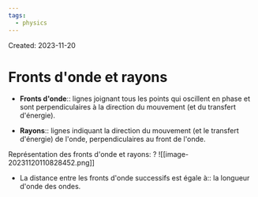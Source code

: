 ```yaml
---
tags:
  - physics
---
```

Created: 2023-11-20

# Fronts d'onde et rayons
- **Fronts d'onde**:: lignes joignant tous les points qui oscillent en phase et sont perpendiculaires à la direction du mouvement (et du transfert d'énergie).
<!--SR:!2024-01-07,13,150-->
- **Rayons**:: lignes indiquant la direction du mouvement (et le transfert d'énergie) de l'onde, perpendiculaires au front de l'onde.
<!--SR:!2024-01-06,15,164-->

Représentation des fronts d'onde et rayons:
?
![[image-20231120110828452.png]]
<!--SR:!2023-12-30,22,228-->

- La distance entre les fronts d'onde successifs est égale à:: la longueur d'onde des ondes.
<!--SR:!2024-01-24,33,208-->

